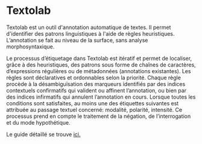 # Textolab

Textolab est un outil d'annotation automatique de textes. Il permet d'identifier des patrons linguistiques à l'aide de règles heuristiques. L’annotation se fait au niveau de la surface, sans analyse morphosyntaxique.

Le processus d’étiquetage dans Textolab est itératif et permet de localiser, grâce à des heuristiques, des patrons sous forme de chaînes de caractères, d’expressions régulières ou de métadonnées (annotations existantes). Les règles sont déclaratives et ordonnables selon la priorité. Chaque règle procède à la désambiguïsation des marqueurs identifiés par des indices contextuels confirmatifs qui valident ou affinent l’annotation, ou bien par des indices infirmatifs qui annulent l’annotation en cours. Lorsque toutes les conditions sont satisfaites, au moins une des étiquettes suivantes est attribuée au passage textuel concerné: modalité, polarité, intensité. Ce processus prend en compte le traitement de la négation, de l’interrogation et du mode hypothétique.

Le guide détaillé se trouve <a href="https://docs.google.com/document/d/e/2PACX-1vSypiNyWROYBjvc3LmsMTzLJZAw3zqjIJjnV7iV_i-ihisRfp_QMusgwZwCfPO3-vF2uX-nnZ_YsA6W/pub" target="_blank">ici.</a>

